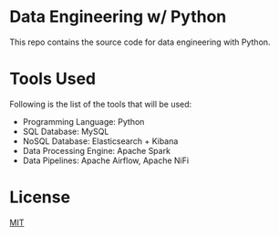 # Data Engineering w/ Python

This repo contains the source code for data engineering with Python.

# Tools Used

Following is the list of the tools that will be used:

* Programming Language: Python
* SQL Database: MySQL
* NoSQL Database: Elasticsearch + Kibana
* Data Processing Engine: Apache Spark
* Data Pipelines: Apache Airflow, Apache NiFi

# License
[MIT](LICENSE)
